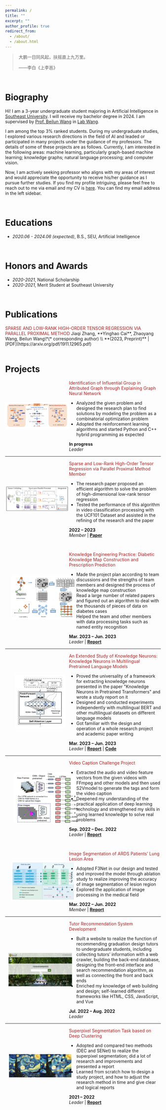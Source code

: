 ```yaml
---
permalink: /
title: ""
excerpt: ""
author_profile: true
redirect_from: 
  - /about/
  - /about.html
---
```


<span class='anchor' id='about-me'></span>



> ​																										大鹏一日同风起，扶摇直上九万里。
>
> ​																																															                      ——李白《上李邕》



<br>

# Biography

Hi! I am a 3-year undergraduate student majoring in Artificial Intelligence in [Southeast University](https://www.seu.edu.cn/). I will receive my bachelor degree in 2024. I am supervised by [Prof. Beilun Wang](https://cse.seu.edu.cn/2019/0105/c23024a257533/pagem.htm) in [Lab Wang](https://xgbxscwx.seu.edu.cn/wang-labsite/). 	

I am among the top 3% ranked students. During my undergraduate studies, I explored various research directions in the field of AI and leaded or participated in many projects under the guidance of my professors. The details of some of these projects are as follows. Currently, I am interested in the following areas: machine learning, particularly graph-based machine learning; knowledge graphs; natural language processing; and computer vision.

Now, I am actively seeking professor who aligns with my areas of interest and would appreciate the opportunity to receive his/her guidance as I pursue further studies. If you find my profile intriguing, please feel free to reach out to me via email and my CV is [here](https://raw.githubusercontent.com/Fuyao233/yinghaocai/master/docs/CV.pdf). You can find my email address in the left sidebar.

<br>

# Educations

- *2020.06 - 2024.06 (expected)*, B.S., SEU, Artificial Intelligence

<br>

# Honors and Awards

- *2020-2021*, National Scholarship
- *2020-2021*, Merit Student at Southeast University 

<br>

# Publications 

<div class='paper-box-text' markdown="1">
<font color='FireBrick'>SPARSE AND LOW-RANK HIGH-ORDER TENSOR REGRESSION
    VIA PARALLEL PROXIMAL METHOD</font>
Jiaqi Zhang, **Yinghao Cai**, Zhaoyang Wang, Beilun Wang\*(* corresponding author) \\
**(2023, Preprint)** |  [PDF](https://arxiv.org/pdf/1911.12965.pdf)
</div>
<br>


# Projects

<div style="display: flex; align-items: center;">
  <div style="flex: 1; max-height: 50%; max-width: 59%;">
    <img src="https://raw.githubusercontent.com/Fuyao233/yinghaocai/master/_pages/imgs/GGUN.png" alt="图片" style="max-width: 100%;">
  </div>
<div class='paper-box-text' style="max-width: 59%">
    <font color="FireBrick">Identification of Influential Group in Attributed Graph through Explaining Graph Neural Network</font><br>
	<ul>
        <li>Analyzed the given problem and designed the research plan to find solutions by modeling the problem as a combinatorial optimization problem</li>
        <li>Adopted the reinforcement learning algorithms and started  Python and C++ hybrid programming as expected</li>
    </ul>
    <strong>In progress</strong><br>
    <em>Leader</em></div></div>

<hr>

<div style="display: flex; align-items: center;">
  <div style="flex: 1; max-height: 50%; max-width: 59%;">
    <img src="https://raw.githubusercontent.com/Fuyao233/yinghaocai/master/_pages/imgs/SLTR.png" alt="图片" style="max-width: 100%;">
  </div>
<div class='paper-box-text' style="max-width: 59%">
    <font color="FireBrick">Sparse and Low-Rank High-Order Tensor Regression via Parallel Proximal Method Member</font><br>
	<ul>
        <li>The research paper proposed an efficient algorithm to solve the problem of high-dimensional low-rank tensor regression</li>
        <li>Tested the performance of this algorithm in video classification processing with the UCF101 Dataset and assisted in the refining of the research and the paper</li>
    </ul>
    <strong>2022 – 2023</strong><br>
    <em>Member</em> |
    <a href="https://arxiv.org/pdf/1911.12965.pdf"><strong>Paper</strong></a></div></div>

​    <br>

<div style="display: flex; align-items: center;">
<div style="flex: 1; max-height: 50%; max-width: 59%;">
  <img src="https://raw.githubusercontent.com/Fuyao233/yinghaocai/master/_pages/imgs/KG-engineer.png" alt="图片" style="max-width: 100%; max-height: 50%; max-width: 100%; padding: 20px; position: relative;">
</div>
<div class='paper-box-text' style="max-width: 59%">
    <font color="FireBrick">Knowledge Engineering Practice: Diabetic Knowledge Map Construction and Prescription Prediction</font><br>
	<ul>
        <li>Made the project plan according to team discussions and the strengths of team members and designed the process of knowledge map construction </li>
        <li>Read a large number of related papers and figured out an algorithm to deal with the thousands of pieces of data on diabetes cases</li>
        <li>Helped the team and other members with data processing tasks such as named entity recognition</li>
    </ul>
    <strong>Mar. 2023 – Jun. 2023</strong><br>
    <em>Leader</em> |
    <a href="https://raw.githubusercontent.com/Fuyao233/yinghaocai/master/docs/知识工程实践报告.pdf"><strong>Report</strong></a></div></div>

<hr>

<div style="display: flex; align-items: center;">
<div style="flex: 1; max-height: 40%; max-width: 59%;">
  <img src="https://raw.githubusercontent.com/Fuyao233/yinghaocai/master/_pages/imgs/knowledge_neurons.png" alt="图片" style="max-width: 100%; max-width: 78%; max-height: 19%; padding: 10px; left: 10%; position: relative;">
</div>
<div class='paper-box-text' style="max-width: 59%; max-height: 50%">
    <font color="FireBrick">An Extended Study of Knowledge Neurons: Knowledge Neurons in Multilingual Pretrained Language Models</font><br>
	<ul>
        <li>Proved the universality of a framework for extracting knowledge neurons presented in the paper "Knowledge Neurons in Pretrained Transformers" and wrote a study report on it</li>
        <li>Designed and conducted experiments independently with multilingual BERT and other multilingual datasets on different language models</li>
        <li>Got familiar with the design and operation of a whole research project and academic paper writing</li>
    </ul>
        <strong>Mar. 2023 – Jun. 2023</strong><br>
    <em>Leader</em> |
    <a href="https://raw.githubusercontent.com/Fuyao233/yinghaocai/master/docs/knowledge_neuron_report.pdf"><strong>Report</strong></a> | <a href="https://github.com/Fuyao233/Knowledge-Neurons-in-Multilingual-Pretrained-Language-Models"><strong>Code</strong></a></div></div>

<hr>

<div style="display: flex; align-items: center;">
  <div style="flex: 1; max-height: 50%; max-width: 59%;">
    <img src="https://raw.githubusercontent.com/Fuyao233/yinghaocai/master/_pages/imgs/video-caption.png" alt="图片" style="max-width: 100%; padding: 30px">
  </div>
<div class='paper-box-text' style="max-width: 59%">
    <font color="FireBrick">Video Caption Challenge Project</font><br>
	<ul>
        <li>Extracted the audio and video feature vectors from the given videos with FFmpeg and other models and then used S2Vmodel to generate the tags and form the video caption</li>
        <li>Deepened my understanding of the practical application of deep learning technology and strengthened my skills in using learned knowledge to solve real problems</li>
    </ul>
        <strong>Sep. 2022 – Dec. 2022</strong><br>
    <em>Leader</em> |
    <a href="https://raw.githubusercontent.com/Fuyao233/yinghaocai/master/docs/video-caption-report.pdf"><strong>Report</strong></a> </div></div>

​	<br>

<div style="display: flex; align-items: center;">
  <div style="flex: 1; max-height: 50%; max-width: 59%;">
    <img src="https://raw.githubusercontent.com/Fuyao233/yinghaocai/master/_pages/imgs/F3Net.jpg" alt="图片" style="max-width: 100%; padding: 20px">
  </div>
<div class='paper-box-text' style="max-width: 59%">
    <font color="FireBrick">Image Segmentation of ARDS Patients’ Lung Lesion Area</font><br>
	<ul>
        <li>Adopted F3Net in our design and tested and improved the model through ablation study to realize improving the accuracy of image segmentation of lesion region</li>
        <li>Explored the application of image processing in the medical field</li>
    </ul>
    <strong>Mar. 2022 – Jun. 2022</strong><br>
    <em>Member</em> | <a href="https://raw.githubusercontent.com/Fuyao233/yinghaocai/master/docs/ARDS肺部轮廓分割小组实验报告.pdf"><strong>Report</strong></a></div></div>

<hr>

<div style="display: flex; align-items: center;">
<div style="flex: 1; max-height: 50%; max-width: 59%;">
  <img src="https://raw.githubusercontent.com/Fuyao233/yinghaocai/master/_pages/imgs/recommendation.png" alt="图片" style="max-width: 100%; max-height: 50%; max-width: 100%; padding: 10px;">
</div>
<div class='paper-box-text' style="max-width: 59%">
    <font color="FireBrick">Tutor Recommendation System Development</font><br>
	<ul>
        <li>Built a website to realize the function of recommending graduation design tutors to undergraduate students, including collecting tutors’ information with a web crawler, building the back-end database, designing the front-end interface and search recommendation algorithm, as well as connecting the front and back ends</li>
        <li>Enriched my knowledge of web building and design; self-learned different frameworks like HTML, CSS, JavaScript, and Vue</li>
    </ul>
        <strong>Jul. 2022 – Aug. 2022</strong><br>
    <em>Leader</em> </div></div>

<hr>

<div style="display: flex; align-items: center;">
<div style="flex: 1; max-height: 50%; max-width: 59%;">
  <img src="https://raw.githubusercontent.com/Fuyao233/yinghaocai/master/_pages/imgs/Superpixel.png" alt="图片" style="max-width: 100%; max-height: 50%; max-width: 100%; padding: 10px;">
</div>
<div class='paper-box-text' style="max-width: 59%">
    <font color="FireBrick">Superpixel Segmentation Task based on Deep Clustering</font><br>
	<ul>
        <li>Adopted and compared two methods (DEC and SENet) to realize the superpixel segmentation; did a lot of research and improvements and presented a report</li>
        <li>Learned from scratch how to design a study project, and how to adjust the research method in time and give clear and logical reports</li></ul>
    <strong>2021 – 2022</strong><br>
<em>Leader</em> |
    <a href="https://raw.githubusercontent.com/Fuyao233/yinghaocai/master/docs/superpixel-report.pdf"><strong>Report</strong></a> </div></div>





